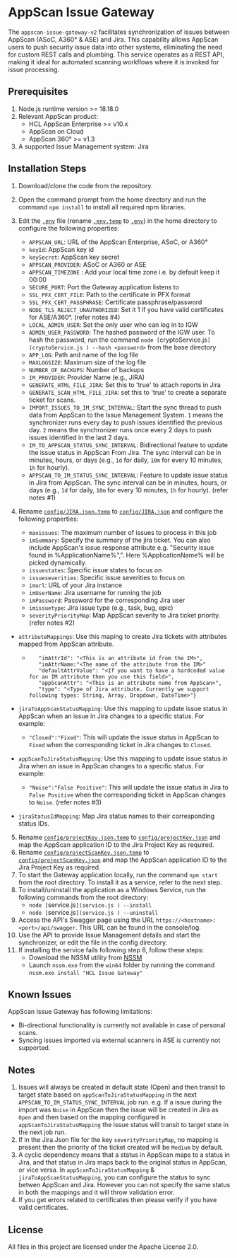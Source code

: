 # AppScan Issue Gateway

The `appscan-issue-gateway-v2` facilitates synchronization of issues between AppScan (ASoC, A360° & ASE) and Jira. This capability allows AppScan users to push security issue data into other systems, eliminating the need for custom REST calls and plumbing. This service operates as a REST API, making it ideal for automated scanning workflows where it is invoked for issue processing.

## Prerequisites

1. Node.js runtime version >= 18.18.0
2. Relevant AppScan product: 
   - HCL AppScan Enterprise >= v10.x
   - AppScan on Cloud
   - AppScan 360° >= v1.3
3. A supported Issue Management system: Jira

## Installation Steps

1. Download/clone the code from the repository.
2. Open the command prompt from the home directory and run the command `npm install` to install all required npm libraries.
3. Edit the [`.env`](.env ) file (rename [`.env.temp`](.env.temp ) to [`.env`](.env )) in the home directory to configure the following properties:
   - `APPSCAN_URL`: URL of the AppScan Enterprise, ASoC, or A360°
   - `keyId`: AppScan key id
   - `keySecret`: AppScan key secret
   - `APPSCAN_PROVIDER`: ASoC or A360 or ASE
   - `APPSCAN_TIMEZONE` : Add your local time zone i.e. by default keep it 00:00
   - `SECURE_PORT`: Port the Gateway application listens to
   - `SSL_PFX_CERT_FILE`: Path to the certificate in PFX format
   - `SSL_PFX_CERT_PASSPHRASE`: Certificate passphrase/password
   - `NODE_TLS_REJECT_UNAUTHORIZED`: Set it 1 if you have valid certificates for ASE/A360°. (refer notes #4)
   - `LOCAL_ADMIN_USER`: Set the only user who can log in to IGW
   - `ADMIN_USER_PASSWORD`: The hashed password of the IGW user. To hash the password, run the command `node [`cryptoService.js`](cryptoService.js ) --hash <password>` from the base directory
   - `APP_LOG`: Path and name of the log file
   - `MAXLOGSIZE`: Maximum size of the log file
   - `NUMBER_OF_BACKUPS`: Number of backups
   - `IM_PROVIDER`: Provider Name (e.g., JIRA)
   - `GENERATE_HTML_FILE_JIRA`: Set this to 'true' to attach reports in Jira
   - `GENERATE_SCAN_HTML_FILE_JIRA`: set this to 'true' to create a separate ticket for scans.
   - `IMPORT_ISSUES_TO_IM_SYNC_INTERVAL`: Start the sync thread to push data from AppScan to the Issue Management System. `1` means the synchronizer runs every day to push issues identified the previous day. `2` means the synchronizer runs once every 2 days to push issues identified in the last 2 days.
   - `IM_TO_APPSCAN_STATUS_SYNC_INTERVAL`: Bidirectional feature to update the issue status in AppScan From Jira. The sync interval can be in minutes, hours, or days (e.g., `1d` for daily, `10m` for every 10 minutes, `1h` for hourly).
   - `APPSCAN_TO_IM_STATUS_SYNC_INTERVAL`: Feature to update issue status in Jira from AppScan. The sync interval can be in minutes, hours, or days (e.g., `1d` for daily, `10m` for every 10 minutes, `1h` for hourly). (refer notes #1)

4. Rename [`config/JIRA.json.temp`](config/JIRA.json.temp ) to [`config/JIRA.json`](config/JIRA.json ) and configure the following properties:
   - `maxissues`: The maximum number of issues to process in this job
   - `imSummary`: Specify the summary of the jira ticket. You can also include AppScan's issue response attribute e.g. "Security issue found in %ApplicationName%",". Here %ApplicationName% will be picked dynamically.
   - `issuestates`: Specific issue states to focus on
   - `issueseverities`: Specific issue severities to focus on
   - `imurl`: URL of your Jira instance
   - `imUserName`: Jira username for running the job
   - `imPassword`: Password for the corresponding Jira user
   - `imissuetype`: Jira issue type (e.g., task, bug, epic)
   - `severityPriorityMap`: Map AppScan severity to Jira ticket priority. (refer notes #2)
  - `attributeMappings`: Use this maping to create Jira tickets with attributes mapped from AppScan attribute. 
      -  ```json{
            "imAttrId": "<This is an attribute id from the IM>",
            "imAttrName:"<The name of the attribute from the IM>"
            "defaultAttrValue": "<If you want to have a hardcoded value for an IM attribute then you use this field>",
            "appScanAttr": "<This is an attribute name from AppScan>",
            "type": "<Type of Jira attribute. Currently we support following types: String, Array, Dropdown, DateTime>"}
            ```
  - `jiraToAppScanStatusMapping`: Use this mapping to update issue status in AppScan when an issue in Jira changes to a specific status. For example:
      - `"Closed":"Fixed"`: This will update the issue status in AppScan to `Fixed` when the corresponding ticket in Jira changes to `Closed`.

- `appScanToJiraStatusMapping`: Use this mapping to update issue status in Jira when an issue in AppScan changes to a specific status. For example:
  - `"Noise":"False Positive"`: This will update the issue status in Jira to `False Positive` when the corresponding ticket in AppScan changes to `Noise`. (refer notes #3)

- `jiraStatusIdMapping`: Map Jira status names to their corresponding status IDs.

5. Rename [`config/projectKey.json.temp`](config/projectKey.json.temp ) to [`config/projectKey.json`](config/projectKey.json ) and map the AppScan application ID to the Jira Project Key as required.
6. Rename [`config/projectScanKey.json.temp`](config/projectScanKey.json.temp ) to [`config/projectScanKey.json`](config/projectScanKey.json ) and map the AppScan application ID to the Jira Project Key as required.
7. To start the Gateway application locally, run the command `npm start` from the root directory. To install it as a service, refer to the next step.
8. To install/uninstall the application as a Windows Service, run the following commands from the root directory:
   - `node [`service.js`](service.js ) --install`
   - `node [`service.js`](service.js ) --uninstall`
9. Access the API's Swagger page using the URL `https://<hostname>:<port>/api/swagger`. This URL can be found in the console/log.
10. Use the API to provide Issue Management details and start the synchronizer, or edit the file in the config directory.
11. If installing the service fails following step 8, follow these steps:
    - Download the NSSM utility from [NSSM](https://nssm.cc/download)
    - Launch `nssm.exe` from the `win64` folder by running the command `nssm.exe install "HCL Issue Gateway"`

## Known Issues
AppScan Issue Gateway has following limitations:
- Bi-directional functionality is currently not available in case of personal scans.
- Syncing issues imported via external scanners in ASE is currently not supported.


## Notes
1. Issues will always be created in default state (Open) and then transit to target state based on `appScanToJiraStatusMapping` in the next `APPSCAN_TO_IM_STATUS_SYNC_INTERVAL` job run. e.g. If a issue during the import was `Noise` in AppScan then the issue will be created in Jira as `Open` and then based on the mapping configured in `appScanToJiraStatusMapping` the issue status will transit to target state in the next job run.
2. If in the Jira.Json file for the key `severityPriorityMap`, no mapping is present then the priority of the ticket created will be `Medium` by default.
3. A cyclic dependency means that a status in AppScan maps to a status in Jira,
and that status in Jira maps back to the original status in AppScan, or vice versa. In `appScanToJiraStatusMapping` & `jiraToAppScanStatusMapping`, you can configure the status to sync betwen AppScan and Jira. However you can not specify the same status in both the mappings and it will throw validation error.
4. If you get errors related to certificates then please verify if you have valid certificates. 

## License

All files in this project are licensed under the Apache License 2.0.